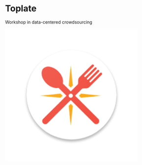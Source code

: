 # Toplate
Workshop in data-centered crowdsourcing


![Toplate](https://raw.githubusercontent.com/ofirgott/Toplate/master/app/src/main/res/mipmap-xxxhdpi/ic_launcher_foreground.png?token=AMjEtmIR6Fju3tScv_OKQB8EbXy_yApBks5cRQg_wA%3D%3D)
